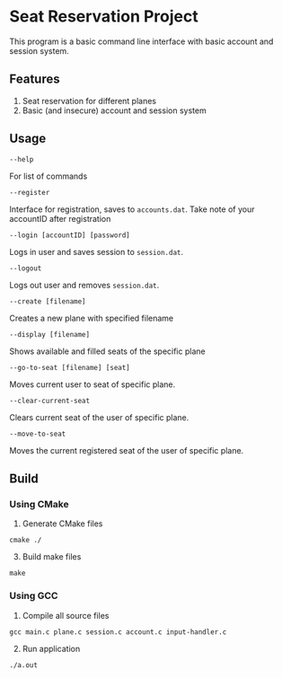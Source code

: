 # Seat Reservation Project

This program is a basic command line interface with basic account and session system.

## Features
1. Seat reservation for different planes
2. Basic (and insecure) account and session system

## Usage
```
--help
```
For list of commands
```
--register
```
Interface for registration, saves to `accounts.dat`. Take note of your accountID after registration
```
--login [accountID] [password]
```
Logs in user and saves session to `session.dat`.
```
--logout
```
Logs out user and removes `session.dat`.
```
--create [filename]
```
Creates a new plane with specified filename
```
--display [filename]
```
Shows available and filled seats of the specific plane
```
--go-to-seat [filename] [seat]
```
Moves current user to seat of specific plane.
```
--clear-current-seat
```
Clears current seat of the user of specific plane.
```
--move-to-seat
```
Moves the current registered seat of the user of specific plane.

## Build
### Using CMake
1. Generate CMake files
```
cmake ./
```
3. Build make files
```
make
```

### Using GCC
1. Compile all source files
```
gcc main.c plane.c session.c account.c input-handler.c
```
2. Run application
```
./a.out
```
